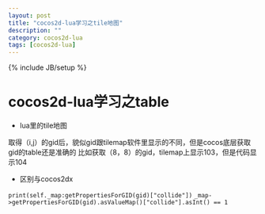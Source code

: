 ```yaml
---
layout: post
title: "cocos2d-lua学习之tile地图"
description: ""
category: cocos2d-lua
tags: [cocos2d-lua]
---
```

{% include JB/setup %}

cocos2d-lua学习之table
===================

 - lua里的tile地图
 
取得（i,j）的gid后，貌似gid跟tilemap软件里显示的不同，但是cocos底层获取gid的table还是准确的
比如获取（8，8）的gid，tilemap上显示103，但是代码显示104

 - 区别与cocos2dx

```print(self._map:getPropertiesForGID(gid)["collide"])```
```_map->getPropertiesForGID(gid).asValueMap()["collide"].asInt() == 1```
